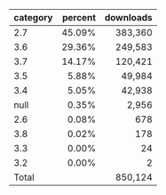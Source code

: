 | category | percent | downloads |
|----------|--------:|----------:|
|      2.7 |  45.09% |   383,360 |
|      3.6 |  29.36% |   249,583 |
|      3.7 |  14.17% |   120,421 |
|      3.5 |   5.88% |    49,984 |
|      3.4 |   5.05% |    42,938 |
| null     |   0.35% |     2,956 |
|      2.6 |   0.08% |       678 |
|      3.8 |   0.02% |       178 |
|      3.3 |   0.00% |        24 |
|      3.2 |   0.00% |         2 |
| Total    |         |   850,124 |


